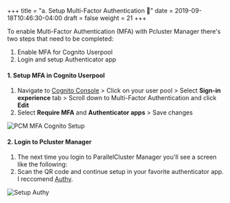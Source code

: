 +++
title = "a. Setup Multi-Factor Authentication 📱"
date = 2019-09-18T10:46:30-04:00
draft = false
weight = 21
+++

To enable Multi-Factor Authentication (MFA) with Pcluster Manager there's two steps that need to be completed:

1. Enable MFA for Cognito Userpool
2. Login and setup Authenticator app

#### 1. Setup MFA in Cognito Userpool

1. Navigate to [Cognito Console](https://console.aws.amazon.com/cognito/v2/idp/user-pools/) > Click on your user pool > Select **Sign-in experience** tab > Scroll down to Multi-Factor Authentication and click **Edit**
2. Select **Require MFA** and **Authenticator apps** > Save changes

![PCM MFA Cognito Setup](sms/cognito-enable-mfa.png)

#### 2. Login to Pcluster Manager

1. The next time you login to ParallelCluster Manager you'll see a screen like the following: 
2. Scan the QR code and continue setup in your favorite authenticator app. I reccomend [Authy](https://authy.com/features/setup/).

![Setup Authy](sms/setup-authy.png)
